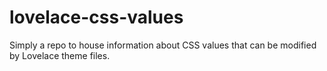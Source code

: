 # lovelace-css-values
Simply a repo to house information about CSS values that can be modified by Lovelace theme files.
